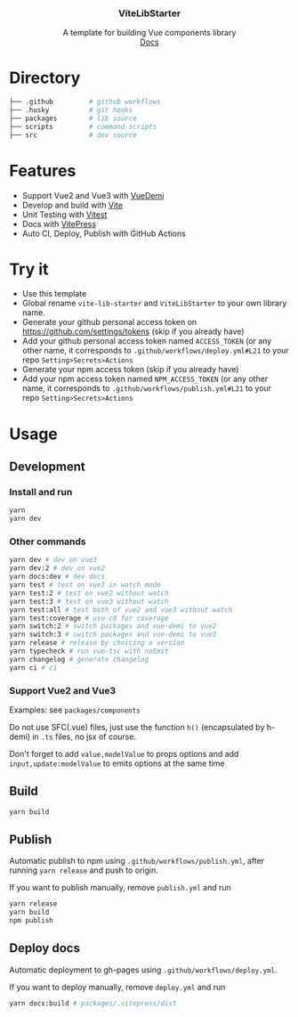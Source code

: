 <div align="center">
<h3>ViteLibStarter</h3>
<span>A template for building Vue components library</span> 
<br>
<a  href="https://soullyoko.github.io/vite-lib-starter/">Docs</a>
</div>

# Directory

```bash
├── .github         # github workflows
├── .husky          # git hooks
├── packages        # lib source
├── scripts         # command scripts
├── src             # dev source
```

# Features

- Support Vue2 and Vue3 with [VueDemi](https://github.com/vueuse/vue-demi)
- Develop and build with [Vite](https://cn.vitejs.dev/)
- Unit Testing with [Vitest](https://cn.vitest.dev/)
- Docs with [VitePress](https://vitejs.cn/vitepress/)
- Auto CI, Deploy, Publish with GitHub Actions

# Try it

- Use this template
- Global rename `vite-lib-starter` and `ViteLibStarter` to your own library name.
- Generate your github personal access token on https://github.com/settings/tokens (skip if you already have)
- Add your github personal access token named `ACCESS_TOKEN` (or any other name, it corresponds to `.github/workflows/deploy.yml#L21` to your repo `Setting>Secrets>Actions`
- Generate your npm access token (skip if you already have)
- Add your npm access token named `NPM_ACCESS_TOKEN` (or any other name, it corresponds to `.github/workflows/publish.yml#L21` to your repo `Setting>Secrets>Actions`

# Usage

## Development

### Install and run

```bash
yarn
yarn dev
```

### Other commands

```bash
yarn dev # dev on vue3
yarn dev:2 # dev on vue2
yarn docs:dev # dev docs
yarn test # test on vue3 in watch mode
yarn test:2 # test on vue2 without watch
yarn test:3 # test on vue3 without watch
yarn test:all # test both of vue2 and vue3 without watch
yarn test:coverage # use c8 for coverage
yarn switch:2 # switch packages and vue-demi to vue2
yarn switch:3 # switch packages and vue-demi to vue3
yarn release # release by choicing a version
yarn typecheck # run vue-tsc with noEmit
yarn changelog # generate changelog
yarn ci # ci
```

### Support Vue2 and Vue3

Examples: see `packages/components`

Do not use SFC(.vue) files, just use the function `h()` (encapsulated by h-demi) in `.ts` files, no jsx of course.

Don't forget to add `value,modelValue` to props options and add `input,update:modelValue` to emits options at the same time

## Build

```bash
yarn build
```

## Publish

Automatic publish to npm using `.github/workflows/publish.yml`, after running `yarn release` and push to origin.

If you want to publish manually, remove `publish.yml` and run

```bash
yarn release
yarn build
npm publish
```

## Deploy docs

Automatic deployment to gh-pages using `.github/workflows/deploy.yml`.

If you want to deploy manually, remove `deploy.yml` and run

```bash
yarn docs:build # packages/.vitepress/dist
```
